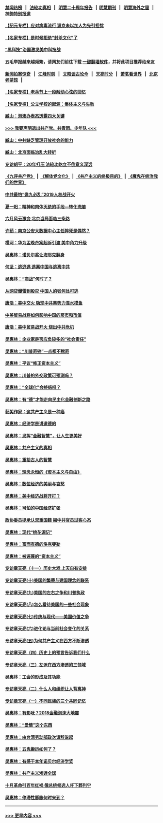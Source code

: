 #### [禁闻热榜](热点新闻.md?=0)  &nbsp;&nbsp;|&nbsp;&nbsp; [法轮功真相](https://github.com/gfw-breaker/truth/blob/master/README.md?=0) &nbsp;&nbsp;|&nbsp;&nbsp; [明慧二十周年报告](https://github.com/gfw-breaker/mh-reports/blob/master/README.md?=0) &nbsp;&nbsp;|&nbsp;&nbsp;[明慧期刊](https://github.com/gfw-breaker/mh-qikan) &nbsp;&nbsp;|&nbsp;&nbsp; [明慧海外之窗](https://github.com/gfw-breaker/mh-news/blob/master/README.md?=0) &nbsp;&nbsp;|&nbsp;&nbsp; [神韵特别报道](https://github.com/gfw-breaker/mh-news/blob/master/shenyun.md?=0)
#### [【纪元专栏】应对病毒流行 渥京未以加人为先引担忧](../pages/nsc423/n11875714.md?t=02260402) 
#### [【名家专栏】是时候拒绝“封杀文化”了](../pages/nsc423/n11814093.md?t=02260402) 
#### [“黑科技”治国激发美中科技战](../pages/nsc423/n11638056.md?t=02260402) 
#### 五毛举报越来越频繁，请网友们前往下载 [一键翻墙软件](https://github.com/gfw-breaker/ssr-accounts)，并将此项目推荐给亲友
#### [新闻拍案惊奇](https://github.com/gfw-breaker/banned-news/blob/master/pages/link4.md) &nbsp;&nbsp;|&nbsp;&nbsp; [江峰时刻](https://github.com/gfw-breaker/banned-news/blob/master/pages/link4.md) &nbsp;&nbsp;|&nbsp;&nbsp; [文昭谈古论今](https://github.com/gfw-breaker/banned-news/blob/master/pages/link4.md) &nbsp;&nbsp;|&nbsp;&nbsp; [天亮时分](https://github.com/gfw-breaker/banned-news/blob/master/pages/link4.md) &nbsp;&nbsp;|&nbsp;&nbsp; [萧茗看世界](https://github.com/gfw-breaker/banned-news/blob/master/pages/link4.md) &nbsp;&nbsp;|&nbsp;&nbsp; [北京老茶馆](https://github.com/gfw-breaker/banned-news/blob/master/pages/link4.md) &nbsp;&nbsp;|&nbsp;&nbsp; 
#### [【名家专栏】老兵节上一段触动心弦的回忆](../pages/nsc423/n11646016.md?t=02260402) 
#### [【名家专栏】公立学校的起源：集体主义与失败](../pages/nsc423/n11601833.md?t=02260402) 
#### [臧山：港澳办表态透露四大关键](../pages/nsc423/n11421628.md?t=02260402) 
#### [>>> 我要声明退出共产党、共青团、少年队 <<<](https://github.com/begood0513/goodnews/blob/master/quit/letter.md) 
#### [臧山：中共缺乏管理开放社会的能力](../pages/nsc423/n11407457.md?t=02260402) 
#### [臧山：北京面临治乱大转折](../pages/nsc423/n11406895.md?t=02260402) 
#### [专访胡平：20年打压 法轮功屹立不倒意义深远](../pages/nsc423/n11398800.md?t=02260402) 
#### [《九评共产党》](https://github.com/begood0513/9ping.md/blob/master/README.md) &nbsp;|&nbsp; [《解体党文化》](../../../../jtdwh.md/blob/master/README.md)  &nbsp;|&nbsp; [《共产主义的终极目的》](../../../../gczydzjmd.md/blob/master/README.md) &nbsp;|&nbsp; [《魔鬼在统治我们的世界》](../../../../mgztzwmdsj.md/blob/master/README.md) 
#### [中共最怕“逢九必乱”2019人权战开火](../pages/nsc423/n11385248.md?t=02260402) 
#### [夏一阳：精神和肉体灭绝的手段—转化洗脑](../pages/nsc423/n11368250.md?t=02260402) 
#### [六月风云激变 北京当局面临三条路](../pages/nsc423/n11313668.md?t=02260402) 
#### [许茹：南京公安大数据中心主任猝死是偶然？](../pages/nsc423/n11064744.md?t=02260402) 
#### [横河：华为孟晚舟案起诉引渡 美中角力升级](../pages/nsc423/n11027230.md?t=02260402) 
#### [吴惠林：诺贝尔奖让海耶克翻身](../pages/nsc423/n10890049.md?t=02260402) 
#### [何坚：逃逃逃 逃离中国与逃离中共](../pages/nsc423/n10592891.md?t=02260402) 
#### [吴惠林：“商战”何时了？](../pages/nsc423/n10573558.md?t=02260402) 
#### [从网贷爆雷到股灾 中国人的钱何处可逃](../pages/nsc423/n10572800.md?t=02260402) 
#### [唐浩：美中交火 隐现中共黑势力混水摸鱼](../pages/nsc423/n10544040.md?t=02260402) 
#### [中美贸易战将如何影响中国的房市和币值](../pages/nsc423/n10543697.md?t=02260402) 
#### [唐浩：美中贸易战开火 烧出中共危机](../pages/nsc423/n10540126.md?t=02260402) 
#### [吴惠林：企业家是否应负较多的“社会责任”](../pages/nsc423/n10535022.md?t=02260402) 
#### [吴惠林：“川普奇迹”一点都不稀奇](../pages/nsc423/n10512808.md?t=02260402) 
#### [吴惠林：平议“修正资本主义”](../pages/nsc423/n10495724.md?t=02260402) 
#### [吴惠林：川普的外交政策可预测吗？](../pages/nsc423/n10462387.md?t=02260402) 
#### [吴惠林：“全球化”会终结吗？](../pages/nsc423/n10452838.md?t=02260402) 
#### [吴惠林：有“德”才能走向民主化金融创新之路](../pages/nsc423/n10432292.md?t=02260402) 
#### [获奖作家：这共产主义是一种癌](../pages/nsc423/n10431541.md?t=02260402) 
#### [吴惠林：经济学是讲道德的](../pages/nsc423/n10398014.md?t=02260402) 
#### [吴惠林：发挥“金融智慧”，让人生更美好](../pages/nsc423/n10375019.md?t=02260402) 
#### [吴惠林：共产主义的真相](../pages/nsc423/n10351394.md?t=02260402) 
#### [吴惠林：重拾古人的智慧](../pages/nsc423/n10337691.md?t=02260402) 
#### [吴惠林：理念永恒的《资本主义与自由》](../pages/nsc423/n10316274.md?t=02260402) 
#### [吴惠林：数位经济的美丽与哀愁](../pages/nsc423/n10292946.md?t=02260402) 
#### [吴惠林：美中经济战将开打？](../pages/nsc423/n10258825.md?t=02260402) 
#### [吴惠林：可怕的中国经济扩张](../pages/nsc423/n10219147.md?t=02260402) 
#### [政协委员提承认双重国籍 揭中共官员过客心态](../pages/nsc423/n10208809.md?t=02260402) 
#### [吴惠林：现代“桃花源记”](../pages/nsc423/n10185234.md?t=02260402) 
#### [吴惠林：富而有德的洛克斐勒](../pages/nsc423/n10142264.md?t=02260402) 
#### [吴惠林：被诬蔑的“资本主义”](../pages/nsc423/n10124816.md?t=02260402) 
#### [专访章天亮（十一）历史大戏 上天自有安排](../pages/nsc423/n10094905.md?t=02260402) 
#### [专访章天亮(十)美国的繁荣与建国理念的联系](../pages/nsc423/n10094899.md?t=02260402) 
#### [专访章天亮(九)美国的左右之争和川普执政](../pages/nsc423/n10094889.md?t=02260402) 
#### [专访章天亮(八)怎么看待美国的一些社会现象](../pages/nsc423/n10094857.md?t=02260402) 
#### [专访章天亮(七)传统与现代——美国价值之争](../pages/nsc423/n10093140.md?t=02260402) 
#### [专访章天亮(六)进化论与当前社会变化的关系](../pages/nsc423/n10092036.md?t=02260402) 
#### [专访章天亮(五)为何共产主义在西方不断渗透](../pages/nsc423/n10083620.md?t=02260402) 
#### [专访章天亮（四）历史上的预言告诉我们什么](../pages/nsc423/n10083606.md?t=02260402) 
#### [专访章天亮（三）左派在西方渗透的三领域](../pages/nsc423/n10081115.md?t=02260402) 
#### [吴惠林：工会的形成及其功能](../pages/nsc423/n10080633.md?t=02260402) 
#### [专访章天亮（二）什么人和组织让人背离神](../pages/nsc423/n10076637.md?t=02260402) 
#### [专访章天亮（一）不同民族的三个共同记忆](../pages/nsc423/n10074188.md?t=02260402) 
#### [吴惠林：有影呒？2018金融泡沫大地震](../pages/nsc423/n10040534.md?t=02260402) 
#### [吴惠林：“爱情”这个东西](../pages/nsc423/n10019423.md?t=02260402) 
#### [吴惠林：由台湾劳动部政次请辞说起](../pages/nsc423/n9979679.md?t=02260402) 
#### [吴惠林：五鬼搬运如何了？](../pages/nsc423/n9925338.md?t=02260402) 
#### [吴惠林：有感于本年诺贝尔经济学奖](../pages/nsc423/n9871883.md?t=02260402) 
#### [吴惠林：共产主义渗透全球](../pages/nsc423/n9812748.md?t=02260402) 
#### [十月革命引百年红祸 俄总统候选人吁下葬列宁](../pages/nsc423/n9810182.md?t=02260402) 
#### [吴惠林：停滞性膨胀何时来到？](../pages/nsc423/n9764136.md?t=02260402) 

----
#### [ >>> 更早内容 <<< ](../indexes/nsc423-earlier.md)
